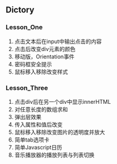 ## Dictory

### Lesson_One

1. 点击文本后在input中输出点击的内容
2. 点击后改变div元素的颜色
3. 移动版，Orientation事件
4. 密码框安全提示
5. 鼠标移入移除改变样式

### Lesson_Three

1. 点击div后在另一个div中显示innerHTML
2. 对任意长度的数组求和
3. 弹出层效果
4. 传入属性和值后改变
5. 鼠标移入移除改变图片的透明度并放大
6. 简单tab选项卡
7. 简单Javascript日历
8. 音乐播放器的播放列表与列表切换